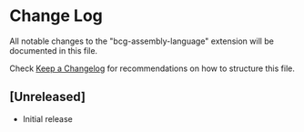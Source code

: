 # Change Log

All notable changes to the "bcg-assembly-language" extension will be documented in this file.

Check [Keep a Changelog](http://keepachangelog.com/) for recommendations on how to structure this file.

## [Unreleased]

- Initial release